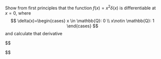 Show from first principles that the function ${} f(x)=x^{2}\delta(x) {}$ is differentiable at ${} x=0 {}$, where
$$
\delta(x)=\begin{cases}
x \in \mathbb{Q}: 0 \\
x\notin \mathbb{Q}: 1
\end{cases}
$$
and calculate that derivative

$$

$$